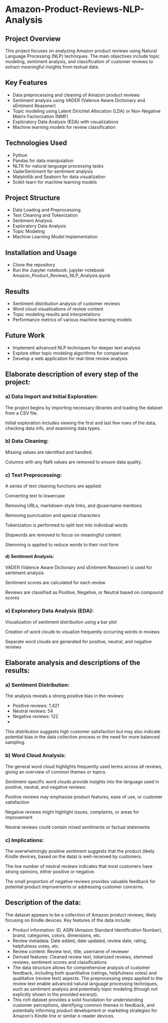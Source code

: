 # Amazon-Product-Reviews-NLP-Analysis

## Project Overview
This project focuses on analyzing Amazon product reviews using Natural Language Processing (NLP) techniques. The main objectives include topic modeling, sentiment analysis, and classification of customer reviews to extract meaningful insights from textual data.

## Key Features
* Data preprocessing and cleaning of Amazon product reviews
* Sentiment analysis using VADER (Valence Aware Dictionary and sEntiment Reasoner)
* Topic modeling using Latent Dirichlet Allocation (LDA) or Non-Negative Matrix Factorization (NMF)
* Exploratory Data Analysis (EDA) with visualizations
* Machine learning models for review classification
  
## Technologies Used
* Python
* Pandas for data manipulation
* NLTK for natural language processing tasks
* VaderSentiment for sentiment analysis
* Matplotlib and Seaborn for data visualization
* Scikit-learn for machine learning models
  
## Project Structure
* Data Loading and Preprocessing
* Text Cleaning and Tokenization
* Sentiment Analysis
* Exploratory Data Analysis
* Topic Modeling
* Machine Learning Model Implementation
  
## Installation and Usage
* Clone the repository
* Run the Jupyter notebook: jupyter notebook Amazon_Product_Reviews_NLP_Analysis.ipynb

## Results
* Sentiment distribution analysis of customer reviews
* Word cloud visualizations of review content
* Topic modeling results and interpretations
* Performance metrics of various machine learning models

## Future Work
* Implement advanced NLP techniques for deeper text analysis
* Explore other topic modeling algorithms for comparison
* Develop a web application for real-time review analysis









## Elaborate description of every step of the project:
### a) Data Import and Initial Exploration:

The project begins by importing necessary libraries and loading the dataset from a CSV file.

Initial exploration includes viewing the first and last few rows of the data, checking data info, and examining data types.

### b) Data Cleaning:
Missing values are identified and handled.

Columns with any NaN values are removed to ensure data quality.

### c) Text Preprocessing:
A series of text cleaning functions are applied:

Converting text to lowercase

Removing URLs, markdown-style links, and @username mentions

Removing punctuation and special characters

Tokenization is performed to split text into individual words

Stopwords are removed to focus on meaningful content

Stemming is applied to reduce words to their root form

#### d) Sentiment Analysis:
VADER (Valence Aware Dictionary and sEntiment Reasoner) is used for sentiment analysis

Sentiment scores are calculated for each review

Reviews are classified as Positive, Negative, or Neutral based on compound scores

### e) Exploratory Data Analysis (EDA):
Visualization of sentiment distribution using a bar plot

Creation of word clouds to visualize frequently occurring words in reviews

Separate word clouds are generated for positive, neutral, and negative reviews

## Elaborate analysis and descriptions of the results:

### a) Sentiment Distribution:

The analysis reveals a strong positive bias in the reviews:
* Positive reviews: 1,421
* Neutral reviews: 54
* Negative reviews: 122
* 
This distribution suggests high customer satisfaction but may also indicate potential bias in the data collection process or the need for more balanced sampling.
### b) Word Cloud Analysis:

The general word cloud highlights frequently used terms across all reviews, giving an overview of common themes or topics.

Sentiment-specific word clouds provide insights into the language used in positive, neutral, and negative reviews:

Positive reviews may emphasize product features, ease of use, or customer satisfaction

Negative reviews might highlight issues, complaints, or areas for improvement

Neutral reviews could contain mixed sentiments or factual statements

### c) Implications:
The overwhelmingly positive sentiment suggests that the product (likely Kindle devices, based on the data) is well-received by customers.

The low number of neutral reviews indicates that most customers have strong opinions, either positive or negative.

The small proportion of negative reviews provides valuable feedback for potential product improvements or addressing customer concerns.

## Description of the data:

The dataset appears to be a collection of Amazon product reviews, likely focusing on Kindle devices. Key features of the data include:
* Product information: ID, ASIN (Amazon Standard Identification Number), brand, categories, colors, dimensions, etc.
* Review metadata: Date added, date updated, review date, rating, helpfulness votes, etc.
* Review content: Review text, title, username of reviewer
* Derived features: Cleaned review text, tokenized reviews, stemmed reviews, sentiment scores and classifications
* The data structure allows for comprehensive analysis of customer feedback, including both quantitative (ratings, helpfulness votes) and qualitative (review text) aspects. The preprocessing steps applied to the review text enable advanced natural language processing techniques, such as sentiment analysis and potentially topic modeling (though not explicitly shown in the provided excerpt).
* This rich dataset provides a solid foundation for understanding customer perceptions, identifying common themes in feedback, and potentially informing product development or marketing strategies for Amazon's Kindle line or similar e-reader devices.
